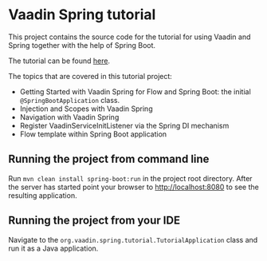 Vaadin Spring tutorial
======================

This project contains the source code for the tutorial for using Vaadin and Spring together with the help of Spring Boot.

The tutorial can be found [here](https://github.com/vaadin/flow/tree/master/flow-documentation/spring).

The topics that are covered in this tutorial project:
* Getting Started with Vaadin Spring for Flow and Spring Boot: the initial `@SpringBootApplication` class.
* Injection and Scopes with Vaadin Spring
* Navigation with Vaadin Spring
* Register VaadinServiceInitListener via the Spring DI mechanism
* Flow template within Spring Boot application

## Running the project from command line

Run `mvn clean install spring-boot:run` in the project root directory. After the server has started point your browser to [http://localhost:8080](http://localhost:8080) to see the resulting application.

## Running the project from your IDE

Navigate to the `org.vaadin.spring.tutorial.TutorialApplication` class and run it as a Java application.

